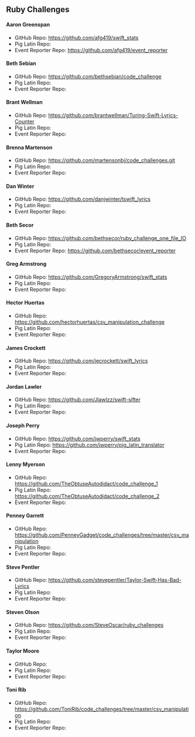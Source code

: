 ## Ruby Challenges


#### Aaron Greenspan

* GitHub Repo: https://github.com/afg419/swift_stats
* Pig Latin Repo: 
* Event Reporter Repo: https://github.com/afg419/event_reporter

#### Beth Sebian

* GitHub Repo: https://github.com/bethsebian/code_challenge
* Pig Latin Repo:
* Event Reporter Repo: 

#### Brant Wellman

* GitHub Repo: https://github.com/brantwellman/Turing-Swift-Lyrics-Counter
* Pig Latin Repo:
* Event Reporter Repo:

#### Brenna Martenson

* GitHub Repo: https://github.com/martensonbj/code_challenges.git
* Pig Latin Repo:
* Event Reporter Repo:

#### Dan Winter

* GitHub Repo: https://github.com/danjwinter/tswift_lyrics
* Pig Latin Repo:
* Event Reporter Repo:

#### Beth Secor

* GitHub Repo: https://github.com/bethsecor/ruby_challenge_one_file_IO
* Pig Latin Repo:
* Event Reporter Repo: https://github.com/bethsecor/event_reporter

#### Greg Armstrong

* GitHub Repo: https://github.com/GregoryArmstrong/swift_stats
* Pig Latin Repo:
* Event Reporter Repo:

#### Hector Huertas

* GitHub Repo: https://github.com/hectorhuertas/csv_manipulation_challenge
* Pig Latin Repo:
* Event Reporter Repo:

#### James Crockett

* GitHub Repo: https://github.com/jecrockett/swift_lyrics
* Pig Latin Repo:
* Event Reporter Repo:

#### Jordan Lawler

* GitHub Repo: https://github.com/Jlawlzz/swift-sifter
* Pig Latin Repo:
* Event Reporter Repo:

#### Joseph Perry

* GitHub Repo: https://github.com/jwperry/swift_stats
* Pig Latin Repo: https://github.com/jwperry/pig_latin_translator
* Event Reporter Repo:

#### Lenny Myerson

* GitHub Repo: https://github.com/TheObtuseAutodidact/code_challenge_1
* Pig Latin Repo: https://github.com/TheObtuseAutodidact/code_challenge_2
* Event Reporter Repo:

#### Penney Garrett

* GitHub Repo: https://github.com/PenneyGadget/code_challenges/tree/master/csv_manipulation
* Pig Latin Repo:
* Event Reporter Repo:

#### Steve Pentler

* GitHub Repo: https://github.com/stevepentler/Taylor-Swift-Has-Bad-Lyrics
* Pig Latin Repo:
* Event Reporter Repo:

#### Steven Olson

* GitHub Repo: https://github.com/SteveOscar/ruby_challenges
* Pig Latin Repo:
* Event Reporter Repo:

#### Taylor Moore

* GitHub Repo:
* Pig Latin Repo:
* Event Reporter Repo:

#### Toni Rib

* GitHub Repo: https://github.com/ToniRib/code_challenges/tree/master/csv_manipulation
* Pig Latin Repo:
* Event Reporter Repo:
